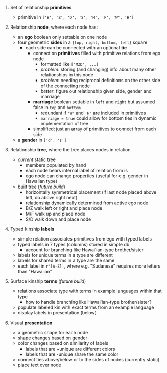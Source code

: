 1. Set of relationship **primitives**
	- primitive in `['B', 'Z', 'D', 'S', 'M', 'F', 'W', 'H']`

2. Relationship **node**, where each node has:
	- an **ego** boolean only settable on one node
	- four geometric **sides** in a `{top, right, bottom, left}` square
		- each side can be connected with an optional **tie**
			- connection **primitives** filled with primitive relations from ego node
				- formatted like `['MZD', ...]`
				- *problem*: storing (and changing) info about many other relationships in this node
				- *problem*: needing reciprocal definitions on the other side of the connecting node
				- *better*: figure out relationship given side, gender and marriage
			- **marriage** boolean settable in `left` and `right` but assumed false in `top` and `bottom`
				- redundant if `'W'` and `'H'` are included in primitives
				- `marriage = true` could allow for bottom ties in dynamic implementation of tree
			- simplified: just an array of primitives to connect from each side
	- a **gender** in `['d', 's']`

3. Relationship **tree**, where the tree places nodes in relation
	- *current* static tree
		- members populated by hand
		- each node bears internal label of relation from is
		- ego node can change properties (useful for e.g. gender in Hawaiian type)
	- built tree (*future build*)
		- horizontally symmetrical placement (if last node placed above left, do above right next)
		- relationship dynamically determined from active ego node
		- B/Z walk left or right and place node
		- M/F walk up and place node
		- S/D walk down and place node

4. Typed kinship **labels**
	- simple relation associates primitives from ego with typed labels
	- typed labels in 7 types (columns) stored in simple db
		- account for branching like Hawaiʻian-type brother/sister
	- labels for unique terms in a type are different
	- labels for shared terms in a type are the same
	- each label in `r'[A-Z]'`, where e.g. "Sudanese" requires more letters than "Hawaiian"

6. Surface kinship **terms** (*future build*)
	- relations associate type with terms in example languages within that type
		- how to handle branching like Hawaiʻian-type brother/sister?
	- populate labeled kin with exact terms from an example language
	- display labels in presentation (below)

5. Visual **presentation**
	- a geometric shape for each node
	- shape changes based on gender
	- color changes based on similarity of labels
		- labels that are +unique are different colors
		- labels that are -unique share the same color
	- connect ties above/below or to the sides of nodes (currently static)
	- place text over node
